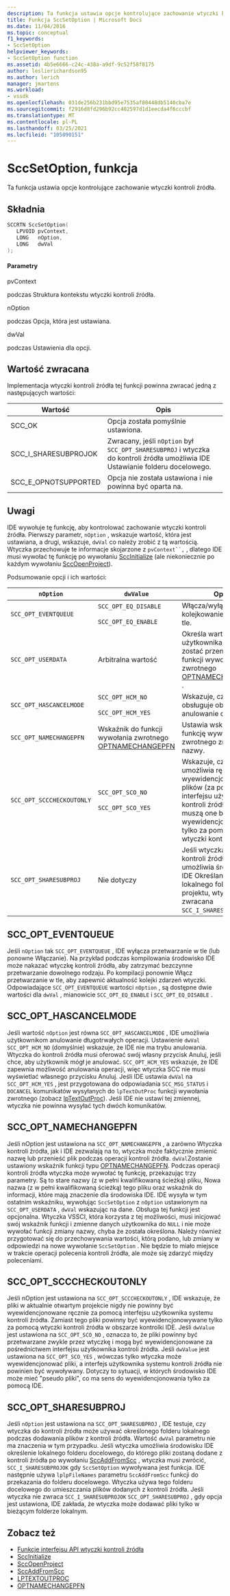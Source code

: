 ```yaml
---
description: Ta funkcja ustawia opcje kontrolujące zachowanie wtyczki kontroli źródła.
title: Funkcja SccSetOption | Microsoft Docs
ms.date: 11/04/2016
ms.topic: conceptual
f1_keywords:
- SccSetOption
helpviewer_keywords:
- SccSetOption function
ms.assetid: 4b5e6666-c24c-438a-a9df-9c52f58f8175
author: leslierichardson95
ms.author: lerich
manager: jmartens
ms.workload:
- vssdk
ms.openlocfilehash: 031de256b231bbd95e7535af80448db5140cba7e
ms.sourcegitcommit: f2916d8fd296b92cc402597d1d1eecda4f6cccbf
ms.translationtype: MT
ms.contentlocale: pl-PL
ms.lasthandoff: 03/25/2021
ms.locfileid: "105090151"
---
```

# <a name="sccsetoption-function"></a>SccSetOption, funkcja
Ta funkcja ustawia opcje kontrolujące zachowanie wtyczki kontroli źródła.

## <a name="syntax"></a>Składnia

```cpp
SCCRTN SccSetOption(
   LPVOID pvContext,
   LONG   nOption,
   LONG   dwVal
);
```

#### <a name="parameters"></a>Parametry
 pvContext

podczas Struktura kontekstu wtyczki kontroli źródła.

 nOption

podczas Opcja, która jest ustawiana.

 dwVal

podczas Ustawienia dla opcji.

## <a name="return-value"></a>Wartość zwracana
 Implementacja wtyczki kontroli źródła tej funkcji powinna zwracać jedną z następujących wartości:

|Wartość|Opis|
|-----------|-----------------|
|SCC_OK|Opcja została pomyślnie ustawiona.|
|SCC_I_SHARESUBPROJOK|Zwracany, jeśli `nOption` był `SCC_OPT_SHARESUBPROJ` i wtyczka do kontroli źródła umożliwia IDE Ustawianie folderu docelowego.|
|SCC_E_OPNOTSUPPORTED|Opcja nie została ustawiona i nie powinna być oparta na.|

## <a name="remarks"></a>Uwagi
 IDE wywołuje tę funkcję, aby kontrolować zachowanie wtyczki kontroli źródła. Pierwszy parametr, `nOption` , wskazuje wartość, która jest ustawiana, a drugi, wskazuje, `dwVal` co należy zrobić z tą wartością. Wtyczka przechowuje te informacje skojarzone z `pvContext``,` , dlatego IDE musi wywołać tę funkcję po wywołaniu [SccInitialize](../extensibility/sccinitialize-function.md) (ale niekoniecznie po każdym wywołaniu [SccOpenProject](../extensibility/sccopenproject-function.md)).

 Podsumowanie opcji i ich wartości:

|`nOption`|`dwValue`|Opis|
|---------------|---------------|-----------------|
|`SCC_OPT_EVENTQUEUE`|`SCC_OPT_EQ_DISABLE`<br /><br /> `SCC_OPT_EQ_ENABLE`|Włącza/wyłącza kolejkowanie zdarzeń w tle.|
|`SCC_OPT_USERDATA`|Arbitralna wartość|Określa wartość użytkownika, która ma zostać przeniesiona do funkcji wywołania zwrotnego [OPTNAMECHANGEPFN](../extensibility/optnamechangepfn.md) .|
|`SCC_OPT_HASCANCELMODE`|`SCC_OPT_HCM_NO`<br /><br /> `SCC_OPT_HCM_YES`|Wskazuje, czy IDE obsługuje obecnie anulowanie operacji.|
|`SCC_OPT_NAMECHANGEPFN`|Wskaźnik do funkcji wywołania zwrotnego [OPTNAMECHANGEPFN](../extensibility/optnamechangepfn.md)|Ustawia wskaźnik na funkcję wywołania zwrotnego zmiany nazwy.|
|`SCC_OPT_SCCCHECKOUTONLY`|`SCC_OPT_SCO_NO`<br /><br /> `SCC_OPT_SCO_YES`|Wskazuje, czy IDE umożliwia ręczne wyewidencjonowywanie plików (za pomocą interfejsu użytkownika kontroli źródła) lub czy muszą one być wyewidencjonowane tylko za pomocą wtyczki kontroli źródła.|
|`SCC_OPT_SHARESUBPROJ`|Nie dotyczy|Jeśli wtyczka do kontroli źródła umożliwia środowisku IDE Określanie lokalnego folderu projektu, wtyczka jest zwracana `SCC_I_SHARESUBPROJOK` .|

## <a name="scc_opt_eventqueue"></a>SCC_OPT_EVENTQUEUE
 Jeśli `nOption` tak `SCC_OPT_EVENTQUEUE` , IDE wyłącza przetwarzanie w tle (lub ponowne Włączanie). Na przykład podczas kompilowania środowisko IDE może nakazać wtyczkę kontroli źródła, aby zatrzymać bezczynne przetwarzanie dowolnego rodzaju. Po kompilacji ponownie Włącz przetwarzanie w tle, aby zapewnić aktualność kolejki zdarzeń wtyczki. Odpowiadające `SCC_OPT_EVENTQUEUE` wartości `nOption` , są dostępne dwie wartości dla `dwVal` , mianowicie `SCC_OPT_EQ_ENABLE` i `SCC_OPT_EQ_DISABLE` .

## <a name="scc_opt_hascancelmode"></a>SCC_OPT_HASCANCELMODE
 Jeśli wartość `nOption` jest równa `SCC_OPT_HASCANCELMODE` , IDE umożliwia użytkownikom anulowanie długotrwałych operacji. Ustawienie `dwVal` `SCC_OPT_HCM_NO` (domyślnie) wskazuje, że IDE nie ma trybu anulowania. Wtyczka do kontroli źródła musi oferować swój własny przycisk Anuluj, jeśli chce, aby użytkownik mógł je anulować. `SCC_OPT_HCM_YES` wskazuje, że IDE zapewnia możliwość anulowania operacji, więc wtyczka SCC nie musi wyświetlać własnego przycisku Anuluj. Jeśli IDE ustawia `dwVal` na `SCC_OPT_HCM_YES` , jest przygotowana do odpowiadania `SCC_MSG_STATUS` i `DOCANCEL` komunikatów wysyłanych do `lpTextOutProc` funkcji wywołania zwrotnego (zobacz [lpTextOutProc](../extensibility/lptextoutproc.md)). Jeśli IDE nie ustawi tej zmiennej, wtyczka nie powinna wysyłać tych dwóch komunikatów.

## <a name="scc_opt_namechangepfn"></a>SCC_OPT_NAMECHANGEPFN
 Jeśli nOption jest ustawiona na `SCC_OPT_NAMECHANGEPFN` , a zarówno Wtyczka kontroli źródła, jak i IDE zezwalają na to, wtyczka może faktycznie zmienić nazwę lub przenieść plik podczas operacji kontroli źródła. `dwVal`Zostanie ustawiony wskaźnik funkcji typu [OPTNAMECHANGEPFN](../extensibility/optnamechangepfn.md). Podczas operacji kontroli źródła wtyczka może wywołać tę funkcję, przekazując trzy parametry. Są to stare nazwy (z w pełni kwalifikowaną ścieżką) pliku, Nowa nazwa (z w pełni kwalifikowaną ścieżką) tego pliku oraz wskaźnik do informacji, które mają znaczenie dla środowiska IDE. IDE wysyła w tym ostatnim wskaźniku, wywołując `SccSetOption` z `nOption` ustawionym na `SCC_OPT_USERDATA` , `dwVal` wskazując na dane. Obsługa tej funkcji jest opcjonalna. Wtyczka VSSCI, która korzysta z tej możliwości, musi inicjować swój wskaźnik funkcji i zmienne danych użytkownika do `NULL` i nie może wywołać funkcji zmiany nazwy, chyba że została określona. Należy również przygotować się do przechowywania wartości, którą podano, lub zmiany w odpowiedzi na nowe wywołanie `SccSetOption` . Nie będzie to miało miejsce w trakcie operacji polecenia kontroli źródła, ale może się zdarzyć między poleceniami.

## <a name="scc_opt_scccheckoutonly"></a>SCC_OPT_SCCCHECKOUTONLY
 Jeśli nOption jest ustawiona na `SCC_OPT_SCCCHECKOUTONLY` , IDE wskazuje, że pliki w aktualnie otwartym projekcie nigdy nie powinny być wyewidencjonowane ręcznie za pomocą interfejsu użytkownika systemu kontroli źródła. Zamiast tego pliki powinny być wyewidencjonowywane tylko za pomocą wtyczki kontroli źródła w obszarze kontrolki IDE. Jeśli `dwValue` jest ustawiona na `SCC_OPT_SCO_NO` , oznacza to, że pliki powinny być przetwarzane zwykle przez wtyczkę i mogą być wyewidencjonowane za pośrednictwem interfejsu użytkownika kontroli źródła. Jeśli `dwValue` jest ustawiona na `SCC_OPT_SCO_YES` , wówczas tylko wtyczka może wyewidencjonować pliki, a interfejs użytkownika systemu kontroli źródła nie powinien być wywoływany. Dotyczy to sytuacji, w których środowisko IDE może mieć "pseudo pliki", co ma sens do wyewidencjonowania tylko za pomocą IDE.

## <a name="scc_opt_sharesubproj"></a>SCC_OPT_SHARESUBPROJ
 Jeśli `nOption` jest ustawiona na `SCC_OPT_SHARESUBPROJ` , IDE testuje, czy wtyczka do kontroli źródła może używać określonego folderu lokalnego podczas dodawania plików z kontroli źródła. Wartość `dwVal` parametru nie ma znaczenia w tym przypadku. Jeśli wtyczka umożliwia środowisku IDE określenie lokalnego folderu docelowego, do którego pliki zostaną dodane z kontroli źródła po wywołaniu [SccAddFromScc](../extensibility/sccaddfromscc-function.md) , wtyczka musi zwrócić, `SCC_I_SHARESUBPROJOK` gdy `SccSetOption` wywoływana jest funkcja. IDE następnie używa `lplpFileNames` parametru `SccAddFromScc` funkcji do przekazania do folderu docelowego. Wtyczka używa tego folderu docelowego do umieszczania plików dodanych z kontroli źródła. Jeśli wtyczka nie zwraca `SCC_I_SHARESUBPROJOK` `SCC_OPT_SHARESUBPROJ` , gdy opcja jest ustawiona, IDE zakłada, że wtyczka może dodawać pliki tylko w bieżącym folderze lokalnym.

## <a name="see-also"></a>Zobacz też
- [Funkcje interfejsu API wtyczki kontroli źródła](../extensibility/source-control-plug-in-api-functions.md)
- [SccInitialize](../extensibility/sccinitialize-function.md)
- [SccOpenProject](../extensibility/sccopenproject-function.md)
- [SccAddFromScc](../extensibility/sccaddfromscc-function.md)
- [LPTEXTOUTPROC](../extensibility/lptextoutproc.md)
- [OPTNAMECHANGEPFN](../extensibility/optnamechangepfn.md)
